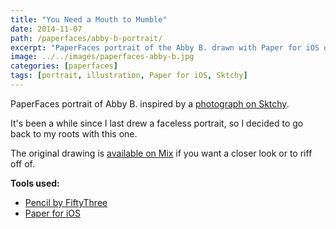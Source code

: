 ```yaml
---
title: "You Need a Mouth to Mumble"
date: 2014-11-07
path: /paperfaces/abby-b-portrait/
excerpt: "PaperFaces portrait of the Abby B. drawn with Paper for iOS on an iPad."
image: ../../images/paperfaces-abby-b.jpg
categories: [paperfaces]
tags: [portrait, illustration, Paper for iOS, Sktchy]
---
```


PaperFaces portrait of Abby B. inspired by a [photograph on Sktchy](https://sktchy.com/yCCAgH).

It's been a while since I last drew a faceless portrait, so I decided to go back to my roots with this one.

The original drawing is [available on Mix](https://mix.fiftythree.com/11098-Michael-Rose/751119/remixes) if you want a closer look or to riff off of.

**Tools used:**

- [Pencil by FiftyThree](https://www.amazon.com/FiftyThree-Digital-Stylus-Pencil-iPhone/dp/B01JJBUYR4/ref=as_li_ss_tl?keywords=pencil+53&qid=1550586265&s=gateway&sr=8-3&linkCode=ll1&tag=mademist-20&linkId=0134793cb840affff60f2e45a7f64678&language=en_US)
- [Paper for iOS](https://paper.bywetransfer.com/)

